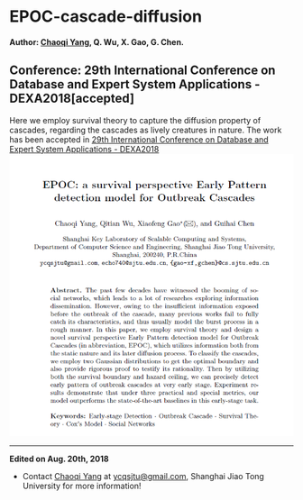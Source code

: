 # EPOC-cascade-diffusion
#### Author: <a href="http://chaoqiyang.com">Chaoqi Yang</a>, Q. Wu, X. Gao, G. Chen.
Conference: 29th International Conference on Database and Expert System Applications - DEXA2018[accepted]
---
Here we employ survival theory to capture the diffusion property of cascades, regarding the cascades as lively creatures in nature. The work has been accepted in <a href="http://www.dexa.org/accepted_papers/678">29th International Conference on Database and Expert System Applications - DEXA2018</a>
<img src="abstract.png">

---
<strong>Edited on Aug. 20th, 2018</strong><br>
- Contact <a href="http://chaoqiyang.com">Chaoqi Yang</a> at ycqsjtu@gmail.com, Shanghai Jiao Tong University for more information!
